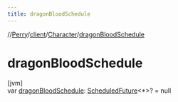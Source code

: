 ```yaml
---
title: dragonBloodSchedule
---
```

//[Perry](../../../index.html)/[client](../index.html)/[Character](index.html)/[dragonBloodSchedule](dragon-blood-schedule.html)



# dragonBloodSchedule



[jvm]\
var [dragonBloodSchedule](dragon-blood-schedule.html): [ScheduledFuture](https://docs.oracle.com/javase/8/docs/api/java/util/concurrent/ScheduledFuture.html)&lt;*&gt;? = null




